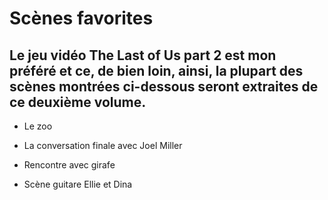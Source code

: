 # Scènes favorites

## Le jeu vidéo The Last of Us part 2 est mon préféré et ce, de bien loin, ainsi, la plupart des scènes montrées ci-dessous seront extraites de ce deuxième volume.

- Le zoo

- La conversation finale avec Joel Miller

- Rencontre avec girafe

- Scène guitare Ellie et Dina 
